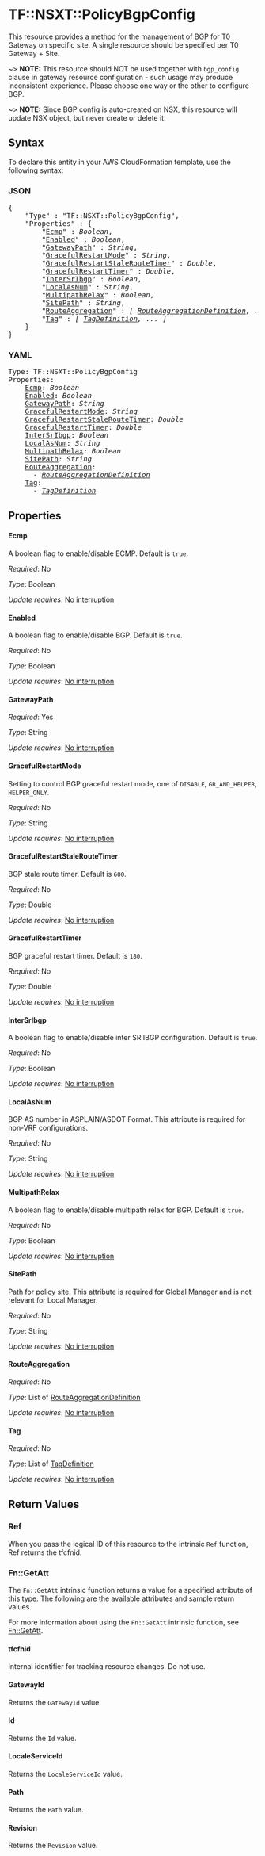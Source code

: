 # TF::NSXT::PolicyBgpConfig

This resource provides a method for the management of BGP for T0 Gateway on specific site. A single resource should be specified per T0 Gateway + Site.

~> **NOTE:** This resource should NOT be used together with `bgp_config` clause in gateway resource configuration - such usage may produce inconsistent experience. Please choose one way or the other to configure BGP.

~> **NOTE:** Since BGP config is auto-created on NSX, this resource will update NSX object, but never create or delete it.

## Syntax

To declare this entity in your AWS CloudFormation template, use the following syntax:

### JSON

<pre>
{
    "Type" : "TF::NSXT::PolicyBgpConfig",
    "Properties" : {
        "<a href="#ecmp" title="Ecmp">Ecmp</a>" : <i>Boolean</i>,
        "<a href="#enabled" title="Enabled">Enabled</a>" : <i>Boolean</i>,
        "<a href="#gatewaypath" title="GatewayPath">GatewayPath</a>" : <i>String</i>,
        "<a href="#gracefulrestartmode" title="GracefulRestartMode">GracefulRestartMode</a>" : <i>String</i>,
        "<a href="#gracefulrestartstaleroutetimer" title="GracefulRestartStaleRouteTimer">GracefulRestartStaleRouteTimer</a>" : <i>Double</i>,
        "<a href="#gracefulrestarttimer" title="GracefulRestartTimer">GracefulRestartTimer</a>" : <i>Double</i>,
        "<a href="#intersribgp" title="InterSrIbgp">InterSrIbgp</a>" : <i>Boolean</i>,
        "<a href="#localasnum" title="LocalAsNum">LocalAsNum</a>" : <i>String</i>,
        "<a href="#multipathrelax" title="MultipathRelax">MultipathRelax</a>" : <i>Boolean</i>,
        "<a href="#sitepath" title="SitePath">SitePath</a>" : <i>String</i>,
        "<a href="#routeaggregation" title="RouteAggregation">RouteAggregation</a>" : <i>[ <a href="routeaggregationdefinition.md">RouteAggregationDefinition</a>, ... ]</i>,
        "<a href="#tag" title="Tag">Tag</a>" : <i>[ <a href="tagdefinition.md">TagDefinition</a>, ... ]</i>
    }
}
</pre>

### YAML

<pre>
Type: TF::NSXT::PolicyBgpConfig
Properties:
    <a href="#ecmp" title="Ecmp">Ecmp</a>: <i>Boolean</i>
    <a href="#enabled" title="Enabled">Enabled</a>: <i>Boolean</i>
    <a href="#gatewaypath" title="GatewayPath">GatewayPath</a>: <i>String</i>
    <a href="#gracefulrestartmode" title="GracefulRestartMode">GracefulRestartMode</a>: <i>String</i>
    <a href="#gracefulrestartstaleroutetimer" title="GracefulRestartStaleRouteTimer">GracefulRestartStaleRouteTimer</a>: <i>Double</i>
    <a href="#gracefulrestarttimer" title="GracefulRestartTimer">GracefulRestartTimer</a>: <i>Double</i>
    <a href="#intersribgp" title="InterSrIbgp">InterSrIbgp</a>: <i>Boolean</i>
    <a href="#localasnum" title="LocalAsNum">LocalAsNum</a>: <i>String</i>
    <a href="#multipathrelax" title="MultipathRelax">MultipathRelax</a>: <i>Boolean</i>
    <a href="#sitepath" title="SitePath">SitePath</a>: <i>String</i>
    <a href="#routeaggregation" title="RouteAggregation">RouteAggregation</a>: <i>
      - <a href="routeaggregationdefinition.md">RouteAggregationDefinition</a></i>
    <a href="#tag" title="Tag">Tag</a>: <i>
      - <a href="tagdefinition.md">TagDefinition</a></i>
</pre>

## Properties

#### Ecmp

A boolean flag to enable/disable ECMP. Default is `true`.

_Required_: No

_Type_: Boolean

_Update requires_: [No interruption](https://docs.aws.amazon.com/AWSCloudFormation/latest/UserGuide/using-cfn-updating-stacks-update-behaviors.html#update-no-interrupt)

#### Enabled

A boolean flag to enable/disable BGP. Default is `true`.

_Required_: No

_Type_: Boolean

_Update requires_: [No interruption](https://docs.aws.amazon.com/AWSCloudFormation/latest/UserGuide/using-cfn-updating-stacks-update-behaviors.html#update-no-interrupt)

#### GatewayPath

_Required_: Yes

_Type_: String

_Update requires_: [No interruption](https://docs.aws.amazon.com/AWSCloudFormation/latest/UserGuide/using-cfn-updating-stacks-update-behaviors.html#update-no-interrupt)

#### GracefulRestartMode

Setting to control BGP graceful restart mode, one of `DISABLE`, `GR_AND_HELPER`, `HELPER_ONLY`.

_Required_: No

_Type_: String

_Update requires_: [No interruption](https://docs.aws.amazon.com/AWSCloudFormation/latest/UserGuide/using-cfn-updating-stacks-update-behaviors.html#update-no-interrupt)

#### GracefulRestartStaleRouteTimer

BGP stale route timer. Default is `600`.

_Required_: No

_Type_: Double

_Update requires_: [No interruption](https://docs.aws.amazon.com/AWSCloudFormation/latest/UserGuide/using-cfn-updating-stacks-update-behaviors.html#update-no-interrupt)

#### GracefulRestartTimer

BGP graceful restart timer. Default is `180`.

_Required_: No

_Type_: Double

_Update requires_: [No interruption](https://docs.aws.amazon.com/AWSCloudFormation/latest/UserGuide/using-cfn-updating-stacks-update-behaviors.html#update-no-interrupt)

#### InterSrIbgp

A boolean flag to enable/disable inter SR IBGP configuration. Default is `true`.

_Required_: No

_Type_: Boolean

_Update requires_: [No interruption](https://docs.aws.amazon.com/AWSCloudFormation/latest/UserGuide/using-cfn-updating-stacks-update-behaviors.html#update-no-interrupt)

#### LocalAsNum

BGP AS number in ASPLAIN/ASDOT Format. This attribute is required for non-VRF configurations.

_Required_: No

_Type_: String

_Update requires_: [No interruption](https://docs.aws.amazon.com/AWSCloudFormation/latest/UserGuide/using-cfn-updating-stacks-update-behaviors.html#update-no-interrupt)

#### MultipathRelax

A boolean flag to enable/disable multipath relax for BGP. Default is `true`.

_Required_: No

_Type_: Boolean

_Update requires_: [No interruption](https://docs.aws.amazon.com/AWSCloudFormation/latest/UserGuide/using-cfn-updating-stacks-update-behaviors.html#update-no-interrupt)

#### SitePath

Path for policy site. This attribute is required for Global Manager and is not relevant for Local Manager.

_Required_: No

_Type_: String

_Update requires_: [No interruption](https://docs.aws.amazon.com/AWSCloudFormation/latest/UserGuide/using-cfn-updating-stacks-update-behaviors.html#update-no-interrupt)

#### RouteAggregation

_Required_: No

_Type_: List of <a href="routeaggregationdefinition.md">RouteAggregationDefinition</a>

_Update requires_: [No interruption](https://docs.aws.amazon.com/AWSCloudFormation/latest/UserGuide/using-cfn-updating-stacks-update-behaviors.html#update-no-interrupt)

#### Tag

_Required_: No

_Type_: List of <a href="tagdefinition.md">TagDefinition</a>

_Update requires_: [No interruption](https://docs.aws.amazon.com/AWSCloudFormation/latest/UserGuide/using-cfn-updating-stacks-update-behaviors.html#update-no-interrupt)

## Return Values

### Ref

When you pass the logical ID of this resource to the intrinsic `Ref` function, Ref returns the tfcfnid.

### Fn::GetAtt

The `Fn::GetAtt` intrinsic function returns a value for a specified attribute of this type. The following are the available attributes and sample return values.

For more information about using the `Fn::GetAtt` intrinsic function, see [Fn::GetAtt](https://docs.aws.amazon.com/AWSCloudFormation/latest/UserGuide/intrinsic-function-reference-getatt.html).

#### tfcfnid

Internal identifier for tracking resource changes. Do not use.

#### GatewayId

Returns the <code>GatewayId</code> value.

#### Id

Returns the <code>Id</code> value.

#### LocaleServiceId

Returns the <code>LocaleServiceId</code> value.

#### Path

Returns the <code>Path</code> value.

#### Revision

Returns the <code>Revision</code> value.

